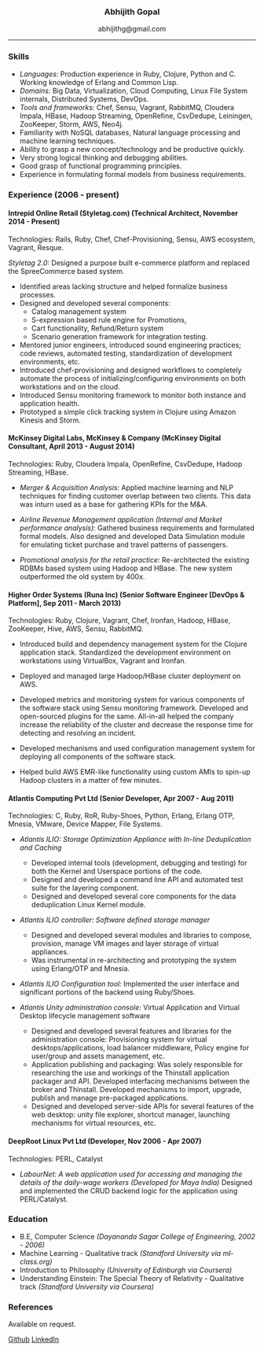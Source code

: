 ### <center> Abhijith Gopal </center>

<center> abhijithg@gmail.com  </center>

---

### Skills

* *Languages:* Production experience in Ruby, Clojure, Python and C. Working knowledge of Erlang and Common Lisp.
* *Domains:* Big Data, Virtualization, Cloud Computing, Linux File System internals, Distributed Systems, DevOps.
* *Tools and frameworks:* Chef, Sensu, Vagrant, RabbitMQ, Cloudera Impala, HBase, Hadoop Streaming, OpenRefine, CsvDedupe, Leiningen, ZooKeeper, Storm, AWS, Neo4j.
* Familiarity with NoSQL databases, Natural language processing and machine learning techniques.
* Ability to grasp a new concept/technology and be productive quickly.
* Very strong logical thinking and debugging abilities.
* Good grasp of functional programming principles.
* Experience in formulating formal models from business requirements.

### Experience  (2006 - present)

#### Intrepid Online Retail (Styletag.com) (Technical Architect, November 2014 - Present)

Technologies: Rails, Ruby, Chef, Chef-Provisioning, Sensu, AWS ecosystem, Vagrant, Resque.

*Styletag 2.0:* Designed a purpose built e-commerce platform and replaced the SpreeCommerce based system.

  * Identified areas lacking structure and helped formalize business processes.
  * Designed and developed several components: 
	* Catalog management system
	* S-expression based rule engine for Promotions,
	* Cart functionality, Refund/Return system
	* Scenario generation framework for integration testing.
  * Mentored junior engineers, introduced sound engineering practices; code reviews, automated testing, standardization of development environments, etc.
  * Introduced chef-provisioning and designed workflows to completely automate the process of initializing/configuring environments on both workstations and on the cloud.
  * Introduced Sensu monitoring framework to monitor both instance and application health.
  * Prototyped a simple click tracking system in Clojure using Amazon Kinesis and Storm.


#### McKinsey Digital Labs, McKinsey & Company (McKinsey Digital Consultant, April 2013 - August 2014)

Technologies: Ruby, Cloudera Impala, OpenRefine, CsvDedupe, Hadoop Streaming, HBase.

* *Merger & Acquisition Analysis:* Applied machine learning and NLP techniques for finding customer overlap between two clients. This data was inturn used as a base for gathering KPIs for the M&A.

* *Airline Revenue Management application (Internal and Market performance analysis)*: Gathered business requirements and formulated formal models. Also designed and developed Data Simulation module for emulating ticket purchase and travel patterns of passengers.

* *Promotional analysis for the retail practice:* Re-architected the existing RDBMs based system using Hadoop and HBase. The new system outperformed the old system by 400x.


#### Higher Order Systems (Runa Inc) (Senior Software Engineer [DevOps & Platform], Sep 2011 - March 2013)

Technologies: Ruby, Clojure, Vagrant, Chef, Ironfan, Hadoop, HBase, ZooKeeper, Hive, AWS, Sensu, RabbitMQ.

* Introduced build and dependency management system for the Clojure application stack. Standardized the development environment on workstations using VirtualBox, Vagrant and Ironfan.

* Deployed and managed large Hadoop/HBase cluster deployment on AWS.

* Developed metrics and monitoring system for various components of the software stack using Sensu monitoring framework. Developed and open-sourced plugins for the same. All-in-all helped the company increase the reliability of the cluster and decrease the response time for detecting and resolving an incident.

* Developed mechanisms and used configuration management system for deploying all components of the software stack.

* Helped build AWS EMR-like functionality using custom AMIs to spin-up Hadoop clusters in a matter of few minutes.


#### Atlantis Computing Pvt Ltd (Senior Developer, Apr 2007 - Aug 2011)

Technologies: C, Ruby, RoR, Ruby-Shoes, Python, Erlang, Erlang OTP, Mnesia, VMware, Device Mapper, File Systems.

* *Atlantis ILIO: Storage Optimization Appliance with In-line Deduplication and Caching*

    * Developed internal tools (development, debugging and testing) for both the Kernel and Userspace portions of the code.
    * Designed and developed a command line API and automated test suite for the layering component.
    * Designed and developed several core components for the data deduplication Linux Kernel module.

* *Atlantis ILIO controller: Software defined storage manager*

    * Designed and developed several modules and libraries to compose, provision, manage VM images and layer storage of virtual appliances.
    * Was instrumental in re-architecting and prototyping the system using Erlang/OTP and Mnesia.

* *Atlantis ILIO Configuration tool:* Implemented the user interface and significant portions of the backend using Ruby/Shoes.

* *Atlantis Unity administration console:* Virtual Application and Virtual Desktop lifecycle management software
    * Designed and developed several features and libraries for the administration console: Provisioning system for virtual desktops/applications, load balancer middleware, Policy engine for user/group and assets management, etc.
    * Application publishing and packaging: Was solely responsible for researching the use and workings of the Thinstall application packager and API. Developed interfacing mechanisms between the broker and Thinstall. Developed mechanisms to import, upgrade, publish and manage pre-packaged applications.
    * Designed and developed server-side APIs for several features of the web desktop: unity file explorer, shortcut manager, launching mechanisms for virtual resources, etc.


#### DeepRoot Linux Pvt Ltd (Developer, Nov 2006 - Apr 2007)

Technologies: PERL, Catalyst

* *LabourNet: A web application used for accessing and managing the details of the daily-wage workers (Developed for Maya India)*
  Designed and implemented the CRUD backend logic for the application using PERL/Catalyst.

### Education

* B.E, Computer Science *(Dayananda Sagar College of Engineering, 2002 - 2006)*
* Machine Learning - Qualitative track *(Standford University via ml-class.org)*
* Introduction to Philosophy *(University of Edinburgh via Coursera)*
* Understanding Einstein: The Special Theory of Relativity - Qualitative track *(Standford University via Coursera)*

### References 

Available on request.

[Github](https://github.com/abhijith) [LinkedIn](https://www.linkedin.com/in/abhijithg)
